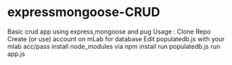 # expressmongoose-CRUD
Basic crud app using express,mongoose and pug
Usage :
Clone Repo
Create (or use) account on mLab for database
Edit populatedb.js with your mlab acc/pass
install node_modules via npm install
run populatedb.js
run app.js
